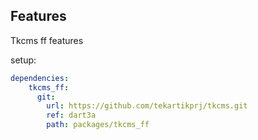 ## Features

Tkcms ff features

setup:

```yaml
dependencies:
    tkcms_ff:
      git:
        url: https://github.com/tekartikprj/tkcms.git
        ref: dart3a
        path: packages/tkcms_ff
```